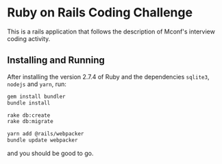 # Ruby on Rails Coding Challenge

This is a rails application that follows the description of Mconf's interview coding activity.

## Installing and Running

After installing the version 2.7.4 of Ruby and the dependencies `sqlite3`, `nodejs` and `yarn`, run:

```sh
gem install bundler
bundle install

rake db:create
rake db:migrate

yarn add @rails/webpacker
bundle update webpacker
```

and you should be good to go.
